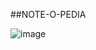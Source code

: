 ##NOTE-O-PEDIA

![image](https://github.com/user-attachments/assets/fe73b0c9-89d2-42de-9b6e-04e664d8d03e)
